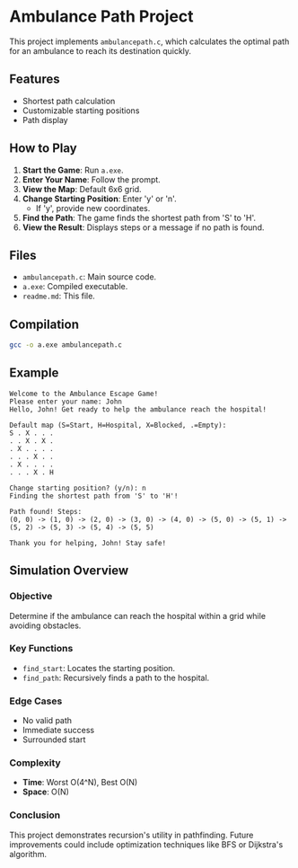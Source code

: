 # Ambulance Path Project

This project implements `ambulancepath.c`, which calculates the optimal path for an ambulance to reach its destination quickly.

## Features

- Shortest path calculation 
- Customizable starting positions
- Path display

## How to Play

1. **Start the Game**: Run `a.exe`.
2. **Enter Your Name**: Follow the prompt.
3. **View the Map**: Default 6x6 grid.
4. **Change Starting Position**: Enter 'y' or 'n'.
    - If 'y', provide new coordinates.
5. **Find the Path**: The game finds the shortest path from 'S' to 'H'.
6. **View the Result**: Displays steps or a message if no path is found.

## Files

- `ambulancepath.c`: Main source code.
- `a.exe`: Compiled executable.
- `readme.md`: This file.

## Compilation

```sh
gcc -o a.exe ambulancepath.c
```

## Example

```plaintext
Welcome to the Ambulance Escape Game!
Please enter your name: John
Hello, John! Get ready to help the ambulance reach the hospital!

Default map (S=Start, H=Hospital, X=Blocked, .=Empty):
S . X . . .
. . X . X .
. X . . . .
. . . X . .
. X . . . .
. . . X . H

Change starting position? (y/n): n
Finding the shortest path from 'S' to 'H'!

Path found! Steps:
(0, 0) -> (1, 0) -> (2, 0) -> (3, 0) -> (4, 0) -> (5, 0) -> (5, 1) -> (5, 2) -> (5, 3) -> (5, 4) -> (5, 5)

Thank you for helping, John! Stay safe!
```

## Simulation Overview

### Objective

Determine if the ambulance can reach the hospital within a grid while avoiding obstacles.

### Key Functions

- `find_start`: Locates the starting position.
- `find_path`: Recursively finds a path to the hospital.

### Edge Cases

- No valid path
- Immediate success
- Surrounded start

### Complexity

- **Time**: Worst O(4^N), Best O(N)
- **Space**: O(N)

### Conclusion

This project demonstrates recursion's utility in pathfinding. Future improvements could include optimization techniques like BFS or Dijkstra's algorithm.

